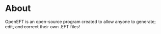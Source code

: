 # About

OpenEFT is an open-source program created to allow anyone to generate~~, edit, and correct~~ their own .EFT files!
